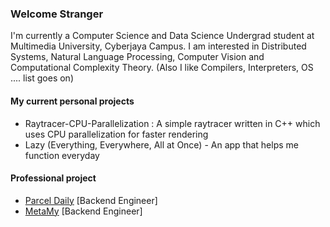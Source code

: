 ### Welcome Stranger
I'm currently a Computer Science and Data Science Undergrad student at Multimedia University, Cyberjaya Campus. I am interested in Distributed Systems, Natural Language Processing, Computer Vision and Computational Complexity Theory. (Also I like Compilers, Interpreters, OS .... list goes on)

#### My current personal projects
* Raytracer-CPU-Parallelization : A simple raytracer written in C++ which uses CPU parallelization for faster rendering
* Lazy (Everything, Everywhere, All at Once) - An app that helps me function everyday

#### Professional project
* [Parcel Daily](https://parceldaily.com) [Backend Engineer]
* [MetaMy](https://metamy.com) [Backend Engineer]
